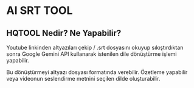 # AI SRT TOOL

## HQTOOL Nedir? Ne Yapabilir?

Youtube linkinden altyazıları çekip / .srt dosyasını okuyup sıkıştırdıktan sonra Google Gemini API kullanarak istenilen dile dönüştürme işlemi yapabilir.

Bu dönüştürmeyi altyazı dosyası formatında verebilir. Özetleme yapabilir veya videonun seslendirme metnini seçilen dilde oluşturabilir.
